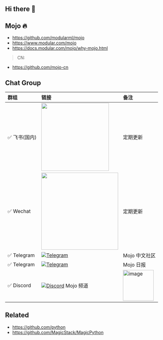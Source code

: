 ## Hi there 👋

<!--

**Here are some ideas to get you started:**

🙋‍♀️ A short introduction - what is your organization all about?
🌈 Contribution guidelines - how can the community get involved?
👩‍💻 Useful resources - where can the community find your docs? Is there anything else the community should know?
🍿 Fun facts - what does your team eat for breakfast?
🧙 Remember, you can do mighty things with the power of [Markdown](https://docs.github.com/github/writing-on-github/getting-started-with-writing-and-formatting-on-github/basic-writing-and-formatting-syntax)
-->


## Mojo 🔥

- https://github.com/modularml/mojo
- https://www.modular.com/mojo
- https://docs.modular.com/mojo/why-mojo.html

> CN:

- https://github.com/mojo-cn

## Chat Group



| 群组 | 链接     | 备注 |
| :--------------| :----------------- | :----------------- | 
| ✅️ 飞书(国内) | <img width="220" src="https://github.com/mojo-cn/.github/assets/3252130/56417ee1-f509-4e83-bb23-743b847913ba" /> | 定期更新 |
| ✅️ Wechat | <img width="250" src="https://github.com/user-attachments/assets/07235bce-3dc8-4caa-afaa-eac9eb509da8" /> | 定期更新 |
| ✅️ Telegram | [![Telegram](https://img.shields.io/badge/Telegram-MojoCN-%232CA5E0?logo=telegram)](https://t.me/MojoCN)  | Mojo 中文社区 |
| ✅️ Telegram | [![Telegram](https://img.shields.io/badge/Telegram-MojoDaily-%232CA5E0?logo=telegram)](https://t.me/MojoDaily)  | Mojo 日报 |
| ✅️ Discord | [![Discord](https://img.shields.io/badge/Discord-GossipCoder-%237289DA.svg?logo=discord&logoColor=white)](https://discord.gg/MnDA9pfWAW) Mojo 频道 | <img width="100" alt="image" src="https://user-images.githubusercontent.com/3252130/236632737-c26136c8-0984-477f-b7da-b5d76c65dec2.png"> |





## Related

- https://github.com/python
- https://github.com/MagicStack/MagicPython


